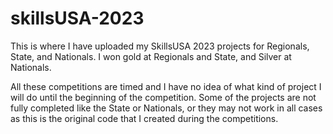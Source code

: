 # skillsUSA-2023
This is where I have uploaded my SkillsUSA 2023 projects for Regionals, State, and Nationals. I won gold at Regionals and State, and Silver at Nationals.

All these competitions are timed and I have no idea of what kind of project I will do until the beginning of the competition. Some of the projects are not fully completed like the State or Nationals, or they may not work in all cases as this is the original code that I created during the competitions.
